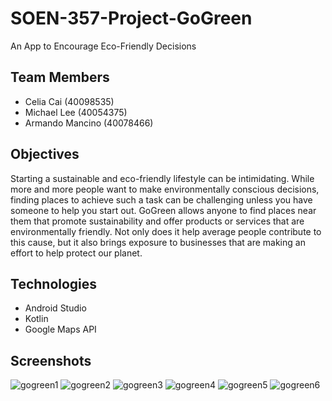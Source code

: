 # SOEN-357-Project-GoGreen

An App to Encourage Eco-Friendly Decisions

## Team Members

- Celia Cai (40098535)
- Michael Lee (40054375)
- Armando Mancino (40078466)

## Objectives

Starting a sustainable and eco-friendly lifestyle can be intimidating. While more and more people want to make environmentally conscious decisions, finding places to achieve such a task can be challenging unless you have someone to help you start out. GoGreen allows anyone to find places near them that promote sustainability and offer products or services that are environmentally friendly. Not only does it help average people contribute to this cause, but it also brings exposure to businesses that are making an effort to help protect our planet.

## Technologies

- Android Studio
- Kotlin
- Google Maps API

## Screenshots

![gogreen1](https://user-images.githubusercontent.com/47061375/115924614-f97ba880-a44d-11eb-8c72-135fc6073c3e.png)
![gogreen2](https://user-images.githubusercontent.com/47061375/115924618-faacd580-a44d-11eb-9676-3f097a4c78c4.png)
![gogreen3](https://user-images.githubusercontent.com/47061375/115924622-fc769900-a44d-11eb-86f5-b6e6e82b0cae.png)
![gogreen4](https://user-images.githubusercontent.com/47061375/115924626-fda7c600-a44d-11eb-826e-3097c5a37597.png)
![gogreen5](https://user-images.githubusercontent.com/47061375/115924630-fed8f300-a44d-11eb-950e-ae820fec08fa.png)
![gogreen6](https://user-images.githubusercontent.com/47061375/115924635-ff718980-a44d-11eb-8873-7f52166cf3ef.png)


